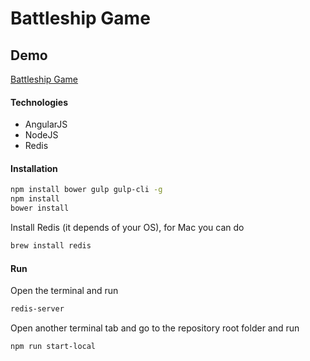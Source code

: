 # Battleship Game

## Demo
[Battleship Game](https://battleship-game-test.herokuapp.com/#/)

#### Technologies
- AngularJS
- NodeJS
- Redis

#### Installation
```sh
npm install bower gulp gulp-cli -g
npm install
bower install
```

Install Redis (it depends of your OS), for Mac you can do
```sh
brew install redis
```

#### Run
Open the terminal and run
```sh
redis-server
```
Open another terminal tab and go to the repository root folder and run
```sh
npm run start-local
```

